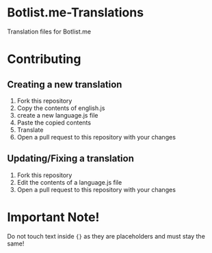 # Botlist.me-Translations
Translation files for Botlist.me

# Contributing
## Creating a new translation
1. Fork this repository
2. Copy the contents of english.js
3. create a new language.js file
4. Paste the copied contents
5. Translate
6. Open a pull request to this repository with your changes
## Updating/Fixing a translation
1. Fork this repository
2. Edit the contents of a language.js file
3. Open a pull request to this repository with your changes

# Important Note!
Do not touch text inside `{}` as they are placeholders and must stay the same!
